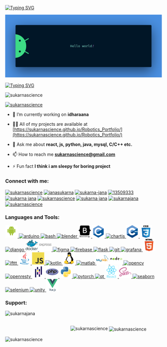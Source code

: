 [![Typing SVG](https://readme-typing-svg.demolab.com?font=Fira+Code&size=35&pause=1000&width=800&lines=Hi+%F0%9F%91%8B%2C+I'm+Sukarna+Jana)](https://git.io/typing-svg)

<img src="./banner.png" alt="Hello world">

[![Typing SVG](https://readme-typing-svg.demolab.com?font=Fira+Code&pause=1000&width=800&lines=A+passionate+full+stack+developer+from+India✨)](https://git.io/typing-svg)


<p align="left"> <img src="https://komarev.com/ghpvc/?username=sukarnascience&label=Profile%20views&color=0e75b6&style=flat" alt="sukarnascience" /> </p>

<p align="left"> <a href="https://github.com/ryo-ma/github-profile-trophy"><img src="https://github-profile-trophy.vercel.app/?username=sukarnascience" alt="sukarnascience" /></a> </p>

- 🔭 I’m currently working on **idharaana**

- 👨‍💻 All of my projects are available at [https://sukarnascience.github.io/Robotics_Portfolio/](https://sukarnascience.github.io/Robotics_Portfolio/)

- 💬 Ask me about **react, js, python, java, mysql, C/C++ etc.**

- 📫 How to reach me **sukarnascience@gmail.com**

- ⚡ Fun fact **I think i am sleepy for boring project**

<h3 align="left">Connect with me:</h3>
<p align="left">
<a href="https://dev.to/sukarnascience" target="blank"><img align="center" src="https://raw.githubusercontent.com/rahuldkjain/github-profile-readme-generator/master/src/images/icons/Social/devto.svg" alt="sukarnascience" height="30" width="40" /></a>
<a href="https://twitter.com/janasukarna" target="blank"><img align="center" src="https://raw.githubusercontent.com/rahuldkjain/github-profile-readme-generator/master/src/images/icons/Social/twitter.svg" alt="janasukarna" height="30" width="40" /></a>
<a href="https://linkedin.com/in/sukarna-jana" target="blank"><img align="center" src="https://raw.githubusercontent.com/rahuldkjain/github-profile-readme-generator/master/src/images/icons/Social/linked-in-alt.svg" alt="sukarna-jana" height="30" width="40" /></a>
<a href="https://stackoverflow.com/users/13509333" target="blank"><img align="center" src="https://raw.githubusercontent.com/rahuldkjain/github-profile-readme-generator/master/src/images/icons/Social/stack-overflow.svg" alt="13509333" height="30" width="40" /></a>
<a href="https://fb.com/sukarna jana" target="blank"><img align="center" src="https://raw.githubusercontent.com/rahuldkjain/github-profile-readme-generator/master/src/images/icons/Social/facebook.svg" alt="sukarna jana" height="30" width="40" /></a>
<a href="https://instagram.com/sukarnascience" target="blank"><img align="center" src="https://raw.githubusercontent.com/rahuldkjain/github-profile-readme-generator/master/src/images/icons/Social/instagram.svg" alt="sukarnascience" height="30" width="40" /></a>
<a href="https://www.youtube.com/c/sukarna jana" target="blank"><img align="center" src="https://raw.githubusercontent.com/rahuldkjain/github-profile-readme-generator/master/src/images/icons/Social/youtube.svg" alt="sukarna jana" height="30" width="40" /></a>
<a href="https://www.hackerrank.com/sukarnajana" target="blank"><img align="center" src="https://raw.githubusercontent.com/rahuldkjain/github-profile-readme-generator/master/src/images/icons/Social/hackerrank.svg" alt="sukarnajana" height="30" width="40" /></a>
<a href="https://auth.geeksforgeeks.org/user/sukarnascience" target="blank"><img align="center" src="https://raw.githubusercontent.com/rahuldkjain/github-profile-readme-generator/master/src/images/icons/Social/geeks-for-geeks.svg" alt="sukarnascience" height="30" width="40" /></a>
</p>

<h3 align="left">Languages and Tools:</h3>
<p align="left"> <a href="https://developer.android.com" target="_blank" rel="noreferrer"> <img src="https://raw.githubusercontent.com/devicons/devicon/master/icons/android/android-original-wordmark.svg" alt="android" width="40" height="40"/> </a> <a href="https://www.arduino.cc/" target="_blank" rel="noreferrer"> <img src="https://cdn.worldvectorlogo.com/logos/arduino-1.svg" alt="arduino" width="40" height="40"/> </a> <a href="https://www.gnu.org/software/bash/" target="_blank" rel="noreferrer"> <img src="https://www.vectorlogo.zone/logos/gnu_bash/gnu_bash-icon.svg" alt="bash" width="40" height="40"/> </a> <a href="https://www.blender.org/" target="_blank" rel="noreferrer"> <img src="https://download.blender.org/branding/community/blender_community_badge_white.svg" alt="blender" width="40" height="40"/> </a> <a href="https://getbootstrap.com" target="_blank" rel="noreferrer"> <img src="https://raw.githubusercontent.com/devicons/devicon/master/icons/bootstrap/bootstrap-plain-wordmark.svg" alt="bootstrap" width="40" height="40"/> </a> <a href="https://www.cprogramming.com/" target="_blank" rel="noreferrer"> <img src="https://raw.githubusercontent.com/devicons/devicon/master/icons/c/c-original.svg" alt="c" width="40" height="40"/> </a> <a href="https://www.chartjs.org" target="_blank" rel="noreferrer"> <img src="https://www.chartjs.org/media/logo-title.svg" alt="chartjs" width="40" height="40"/> </a> <a href="https://www.w3schools.com/cpp/" target="_blank" rel="noreferrer"> <img src="https://raw.githubusercontent.com/devicons/devicon/master/icons/cplusplus/cplusplus-original.svg" alt="cplusplus" width="40" height="40"/> </a> <a href="https://www.w3schools.com/css/" target="_blank" rel="noreferrer"> <img src="https://raw.githubusercontent.com/devicons/devicon/master/icons/css3/css3-original-wordmark.svg" alt="css3" width="40" height="40"/> </a> <a href="https://www.djangoproject.com/" target="_blank" rel="noreferrer"> <img src="https://cdn.worldvectorlogo.com/logos/django.svg" alt="django" width="40" height="40"/> </a> <a href="https://www.docker.com/" target="_blank" rel="noreferrer"> <img src="https://raw.githubusercontent.com/devicons/devicon/master/icons/docker/docker-original-wordmark.svg" alt="docker" width="40" height="40"/> </a> <a href="https://expressjs.com" target="_blank" rel="noreferrer"> <img src="https://raw.githubusercontent.com/devicons/devicon/master/icons/express/express-original-wordmark.svg" alt="express" width="40" height="40"/> </a> <a href="https://www.figma.com/" target="_blank" rel="noreferrer"> <img src="https://www.vectorlogo.zone/logos/figma/figma-icon.svg" alt="figma" width="40" height="40"/> </a> <a href="https://firebase.google.com/" target="_blank" rel="noreferrer"> <img src="https://www.vectorlogo.zone/logos/firebase/firebase-icon.svg" alt="firebase" width="40" height="40"/> </a> <a href="https://flask.palletsprojects.com/" target="_blank" rel="noreferrer"> <img src="https://www.vectorlogo.zone/logos/pocoo_flask/pocoo_flask-icon.svg" alt="flask" width="40" height="40"/> </a> <a href="https://git-scm.com/" target="_blank" rel="noreferrer"> <img src="https://www.vectorlogo.zone/logos/git-scm/git-scm-icon.svg" alt="git" width="40" height="40"/> </a> <a href="https://grafana.com" target="_blank" rel="noreferrer"> <img src="https://www.vectorlogo.zone/logos/grafana/grafana-icon.svg" alt="grafana" width="40" height="40"/> </a> <a href="https://www.w3.org/html/" target="_blank" rel="noreferrer"> <img src="https://raw.githubusercontent.com/devicons/devicon/master/icons/html5/html5-original-wordmark.svg" alt="html5" width="40" height="40"/> </a> <a href="https://ifttt.com/" target="_blank" rel="noreferrer"> <img src="https://www.vectorlogo.zone/logos/ifttt/ifttt-ar21.svg" alt="ifttt" width="40" height="40"/> </a> <a href="https://www.java.com" target="_blank" rel="noreferrer"> <img src="https://raw.githubusercontent.com/devicons/devicon/master/icons/java/java-original.svg" alt="java" width="40" height="40"/> </a> <a href="https://developer.mozilla.org/en-US/docs/Web/JavaScript" target="_blank" rel="noreferrer"> <img src="https://raw.githubusercontent.com/devicons/devicon/master/icons/javascript/javascript-original.svg" alt="javascript" width="40" height="40"/> </a> <a href="https://kotlinlang.org" target="_blank" rel="noreferrer"> <img src="https://www.vectorlogo.zone/logos/kotlinlang/kotlinlang-icon.svg" alt="kotlin" width="40" height="40"/> </a> <a href="https://www.linux.org/" target="_blank" rel="noreferrer"> <img src="https://raw.githubusercontent.com/devicons/devicon/master/icons/linux/linux-original.svg" alt="linux" width="40" height="40"/> </a> <a href="https://www.mathworks.com/" target="_blank" rel="noreferrer"> <img src="https://upload.wikimedia.org/wikipedia/commons/2/21/Matlab_Logo.png" alt="matlab" width="40" height="40"/> </a> <a href="https://www.mysql.com/" target="_blank" rel="noreferrer"> <img src="https://raw.githubusercontent.com/devicons/devicon/master/icons/mysql/mysql-original-wordmark.svg" alt="mysql" width="40" height="40"/> </a> <a href="https://nodejs.org" target="_blank" rel="noreferrer"> <img src="https://raw.githubusercontent.com/devicons/devicon/master/icons/nodejs/nodejs-original-wordmark.svg" alt="nodejs" width="40" height="40"/> </a> <a href="https://opencv.org/" target="_blank" rel="noreferrer"> <img src="https://www.vectorlogo.zone/logos/opencv/opencv-icon.svg" alt="opencv" width="40" height="40"/> </a> <a href="https://openresty.org/" target="_blank" rel="noreferrer"> <img src="https://openresty.org/images/logo.png" alt="openresty" width="40" height="40"/> </a> <a href="https://pandas.pydata.org/" target="_blank" rel="noreferrer"> <img src="https://raw.githubusercontent.com/devicons/devicon/2ae2a900d2f041da66e950e4d48052658d850630/icons/pandas/pandas-original.svg" alt="pandas" width="40" height="40"/> </a> <a href="https://www.php.net" target="_blank" rel="noreferrer"> <img src="https://raw.githubusercontent.com/devicons/devicon/master/icons/php/php-original.svg" alt="php" width="40" height="40"/> </a> <a href="https://www.python.org" target="_blank" rel="noreferrer"> <img src="https://raw.githubusercontent.com/devicons/devicon/master/icons/python/python-original.svg" alt="python" width="40" height="40"/> </a> <a href="https://pytorch.org/" target="_blank" rel="noreferrer"> <img src="https://www.vectorlogo.zone/logos/pytorch/pytorch-icon.svg" alt="pytorch" width="40" height="40"/> </a> <a href="https://www.qt.io/" target="_blank" rel="noreferrer"> <img src="https://upload.wikimedia.org/wikipedia/commons/0/0b/Qt_logo_2016.svg" alt="qt" width="40" height="40"/> </a> <a href="https://reactjs.org/" target="_blank" rel="noreferrer"> <img src="https://raw.githubusercontent.com/devicons/devicon/master/icons/react/react-original-wordmark.svg" alt="react" width="40" height="40"/> </a> <a href="https://sass-lang.com" target="_blank" rel="noreferrer"> <img src="https://raw.githubusercontent.com/devicons/devicon/master/icons/sass/sass-original.svg" alt="sass" width="40" height="40"/> </a> <a href="https://seaborn.pydata.org/" target="_blank" rel="noreferrer"> <img src="https://seaborn.pydata.org/_images/logo-mark-lightbg.svg" alt="seaborn" width="40" height="40"/> </a> <a href="https://www.selenium.dev" target="_blank" rel="noreferrer"> <img src="https://raw.githubusercontent.com/detain/svg-logos/780f25886640cef088af994181646db2f6b1a3f8/svg/selenium-logo.svg" alt="selenium" width="40" height="40"/> </a> <a href="https://unity.com/" target="_blank" rel="noreferrer"> <img src="https://www.vectorlogo.zone/logos/unity3d/unity3d-icon.svg" alt="unity" width="40" height="40"/> </a> <a href="https://vuejs.org/" target="_blank" rel="noreferrer"> <img src="https://raw.githubusercontent.com/devicons/devicon/master/icons/vuejs/vuejs-original-wordmark.svg" alt="vuejs" width="40" height="40"/> </a> </p>

<h3 align="left">Support:</h3>
<p><a href="https://www.buymeacoffee.com/sukarnajana"> <img align="left" src="https://cdn.buymeacoffee.com/buttons/v2/default-yellow.png" height="50" width="210" alt="sukarnajana" /></a></p><br><br>

<p><img align="left" src="https://github-readme-stats.vercel.app/api/top-langs?username=sukarnascience&show_icons=true&locale=en&layout=compact" alt="sukarnascience" /></p>

<p>&nbsp;<img align="center" src="https://github-readme-stats.vercel.app/api?username=sukarnascience&show_icons=true&locale=en" alt="sukarnascience" /></p>

<p><img align="center" src="https://github-readme-streak-stats.herokuapp.com/?user=sukarnascience&" alt="sukarnascience" /></p>





<!--<img src="Cover white.png" alt="Banner">

# Hello, 

<hr><h3 align="center">Love to work in a team<br>love to collaborate and work on new stuff</h3><hr>

<h2 align="center">Hands on experience</h2>
<p align="center">
  <img src="https://img.shields.io/badge/Python-3776AB?style=plastic&logo=python&logoColor=white" height=20>
  <img src="https://img.shields.io/badge/JavaScript-323330?style=plastic&logo=javascript&logoColor=F7DF1E" height=20>
  <img src="https://img.shields.io/badge/C-00599C?style=plastic&logo=c&logoColor=white" height=20>
  <img src="https://img.shields.io/badge/C%2B%2B-00599C?style=plastic&logo=c%2B%2B&logoColor=white" height=20>
  <img src="https://img.shields.io/badge/Kotlin-0095D5?&style=plastic&logo=kotlin&logoColor=white" height=20>
  <img src="https://img.shields.io/badge/PyTorch-EE4C2C?style=plastic&logo=PyTorch&logoColor=white" height=20>
  <img src="https://img.shields.io/badge/SciPy-654FF0?style=plastic&logo=SciPy&logoColor=white" height=20>
  <img src="https://img.shields.io/badge/Pandas-2C2D72?style=plastic&logo=pandas&logoColor=white" height=20>
  <img src="https://img.shields.io/badge/json-5E5C5C?style=plastic&logo=json&logoColor=white" height=20>
  <img src="https://img.shields.io/badge/MySQL-00000F?style=plastic&logo=mysql&logoColor=white" height=20>
  <img src="https://img.shields.io/badge/Node.js-339933?style=plastic&logo=nodedotjs&logoColor=white" height=20>
  <img src="https://img.shields.io/badge/OpenCV-27338e?style=plastic&logo=OpenCV&logoColor=white" height=20>
  <img src="https://img.shields.io/badge/React-20232A?style=plastic&logo=react&logoColor=61DAFB" height=20>
  <img src="https://img.shields.io/badge/Jupyter-F37626.svg?&style=plastic&logo=Jupyter&logoColor=white" height=20>
  <img src="https://img.shields.io/badge/Flask-000000?style=plastic&logo=flask&logoColor=white" height=20>
  <img src="https://img.shields.io/badge/firebase-ffca28?style=plastic&logo=firebase&logoColor=black" height=20>
  <img src="https://img.shields.io/badge/Git-F05032?style=plastic&logo=git&logoColor=white" height=20>
  <img src="https://img.shields.io/badge/Linux-FCC624?style=plastic&logo=linux&logoColor=black" height=20>
  <img src="https://img.shields.io/badge/Ubuntu-E95420?style=plastic&logo=ubuntu&logoColor=white" height=20>
  <img src="https://img.shields.io/badge/Kali_Linux-557C94?style=plastic&logo=kali-linux&logoColor=white" height=20>
  <img src="https://img.shields.io/badge/Debian-A81D33?style=plastic&logo=debian&logoColor=white" height=20>
  <img src="https://img.shields.io/badge/Windows-0078D6?style=plastic&logo=windows&logoColor=white" height=20>
  <img src="https://img.shields.io/badge/Android-3DDC84?style=plastic&logo=android&logoColor=white" height=20>
  <img src="https://img.shields.io/badge/Visual_Studio-5C2D91?style=plastic&logo=visual%20studio&logoColor=white" height=20>
  <img src="https://img.shields.io/badge/Atom-66595C?style=plastic&logo=Atom&logoColor=white" height=20>
  <img src="https://img.shields.io/badge/Arduino_IDE-00979D?style=plastic&logo=arduino&logoColor=white" height=20>
  <img src="https://img.shields.io/badge/PyCharm-000000.svg?&style=plastic&logo=PyCharm&logoColor=white" height=20>
  <img src="https://img.shields.io/badge/Spyder-838485?style=plastic&logo=spyder%20ide&logoColor=maroon" height=20>
  <img src="https://img.shields.io/badge/Arduino-00979D?style=plastic&logo=Arduino&logoColor=white" height=20>
  <img src="https://img.shields.io/badge/Raspberry%20Pi-A22846?style=plastic&logo=Raspberry%20Pi&logoColor=white" height=20>
  <img src="https://img.shields.io/badge/GNU%20Bash-4EAA25?style=plastic&logo=GNU%20Bash&logoColor=white" height=20>
  <img src="https://img.shields.io/badge/windows%20terminal-4D4D4D?style=plastic&logo=windows%20terminal&logoColor=white" height=20>
</p>

#### Bio:-
* Android App Developer
* React js front end developer
* IOT
* Still a Learner & always be a learner

<p align="right">
  <b>Hai.. Great</b> to see you.<br>My self <b>Sukarna Jana</b> standing here and wating with lots of Dreams<br>to convert into reality.
</p>

*  Parents,Nature,Computer are my world 
*  My GF :- Nature & and their Natural Beauty 
*  Live in present capture capture the past 
*  Dream to travel wherever I point fast 
*  Ha nature i Love u vast... 

## Badges
<hr>
<a href="https://dev.to/sukarnascience">
  <img src="Hacktoberfest2020.png" alt="My Octocat" width="80" height="80">
</a>
<hr>

<h1 align="center">You can find me on :-</h1>
<p align="center">
  <a href="https://twitter.com/JanaSukarna">
    <img src="https://img.shields.io/badge/Twitter-%231DA1F2.svg?&style=plastic&logo=twitter&logoColor=white" height=20></a>
  <a href="https://www.instagram.com/sukarnascience/">
    <img src="https://img.shields.io/badge/Instagram-%23E4405F.svg?&style=plastic&logo=instagram&logoColor=white" height=20></a>
  <a href="https://www.facebook.com/sukarna.jana.9">
    <img src="https://img.shields.io/badge/Facebook-%234267B2.svg?&style=plastic&logo=facebook&logoColor=white" height=20></a>
  <a href="https://dev.to/sukarnascience">
    <img src="https://img.shields.io/badge/DEV.TO-%230A0A0A.svg?&style=plastic&logo=dev-dot-to&logoColor=white" height=20></a>
  <a href="https://stackoverflow.com/users/13509333/sukarna-jana">
    <img src="https://img.shields.io/badge/Stack Overflow-%23F48024.svg?&style=plastic&logo=stackoverflow&logoColor=white" height=20></a>
  <a href="https://www.linkedin.com/in/sukarna-jana-19ba99212/">
    <img src="https://img.shields.io/badge/LinkedIn-0077B5?&style=plastic&logo=linkedin&logoColor=white" height=20></a>
  <a href="https://www.hackerrank.com/SukarnaJana">
    <img src="https://img.shields.io/badge/-Hackerrank-2EC866?&style=plastic&logo=HackerRank&logoColor=white" height=20></a>
</p>

<h1 align="left">I have worked with the Languages are :-</h1>
<img align="right" src="Octocat.png" alt="My Octocat" width="500" height="500">
<p align="left">
  <img src="https://github-readme-stats.vercel.app/api/top-langs/?username=Sukarnascience&langs_count=8&bg_color=30,e96443,904e95&title_color=fff&text_color=000" alt="Top Langs">
</p>  
<p align="left">
  I Have a knowledge of <br><b>Python, Kotlin, C++/C, JavaScript,Java..</b><br>(Still Exploring New language)
</p>

<h1 align="left">My Stats :-</h1>
<p align="left">
<img src="https://github-readme-stats.vercel.app/api?username=Sukarnascience&show_icons=true&bg_color=30,e96443,904e95&title_color=fff&text_color=000" alt="Sukarna Jana github stats">
</p>

## Fun Fact about me:- ##
* If you motivate me i can work in my high potential non stop till the work completes.
* If you can't motivate me then i will sleep. (i sleep a lot)

![Profile views](https://gpvc.arturio.dev/Sukarnascience)

[!["Buy Me A Coffee"](https://www.buymeacoffee.com/assets/img/custom_images/orange_img.png)](https://www.buymeacoffee.com/sukarnajana)
-->
